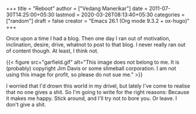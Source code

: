 +++
title = "Reboot"
author = ["Vedang Manerikar"]
date = 2011-07-30T14:25:00+05:30
lastmod = 2020-03-26T08:13:40+05:30
categories = ["random"]
draft = false
creator = "Emacs 26.1 (Org mode 9.3.2 + ox-hugo)"
+++

Once upon a time I had a blog. Then one day I ran out of motivation,
inclination, desire, drive, whatnot to post to that blog. I never
really ran out of content though. At least, I think not.

<!--more-->

{{< figure src="garfield.gif" alt="This image does not belong to me. It is (probably) copyright Jim Davis or some slimeball corporation. I am not using this image for profit, so please do not sue me." >}}

I worried that I'd drown this world in my drivel, but lately I've come
to realise that no one gives a shit. So I'm going to write for the
right reasons: Because it makes me happy. Stick around, and I'll try
not to bore you. Or leave. I don't give a shit.
